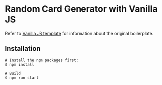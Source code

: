 # Random Card Generator with Vanilla JS

Refer to [Vanilla JS template](https://github.com/4GeeksAcademy/vanillajs-hello) for information about the original boilerplate.

## Installation

```
# Install the npm packages first:
$ npm install

# Build
$ npm run start
```
